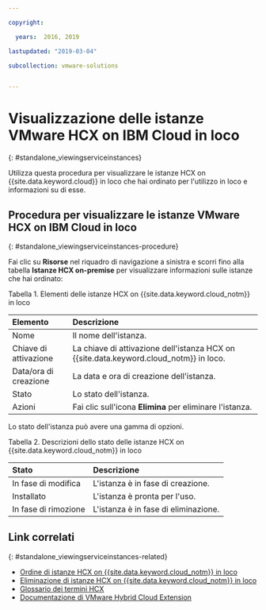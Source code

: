 ```yaml
---

copyright:

  years:  2016, 2019

lastupdated: "2019-03-04"

subcollection: vmware-solutions


---
```


# Visualizzazione delle istanze VMware HCX on IBM Cloud in loco
{: #standalone_viewingserviceinstances}

Utilizza questa procedura per visualizzare le istanze HCX on {{site.data.keyword.cloud}} in loco che hai ordinato per l'utilizzo in loco e informazioni su di esse.

## Procedura per visualizzare le istanze VMware HCX on IBM Cloud in loco
{: #standalone_viewingserviceinstances-procedure}

Fai clic su **Risorse** nel riquadro di navigazione a sinistra e scorri fino alla tabella **Istanze HCX on-premise** per visualizzare informazioni sulle istanze che hai ordinato:

Tabella 1. Elementi delle istanze HCX on {{site.data.keyword.cloud_notm}} in loco

| Elemento        | Descrizione       |  
|:------------- |:------------- |
| Nome | Il nome dell'istanza. |
| Chiave di attivazione | La chiave di attivazione dell'istanza HCX on {{site.data.keyword.cloud_notm}} in loco. |  
| Data/ora di creazione | La data e ora di creazione dell'istanza. |
| Stato | Lo stato dell'istanza. |  
| Azioni | Fai clic sull'icona **Elimina** per eliminare l'istanza. |

Lo stato dell'istanza può avere una gamma di opzioni.

Tabella 2. Descrizioni dello stato delle istanze HCX on {{site.data.keyword.cloud_notm}} in loco

| Stato        | Descrizione       |
|:------------- |:------------- |
| In fase di modifica | L'istanza è in fase di creazione. |
| Installato | L'istanza è pronta per l'uso. |
| In fase di rimozione | L'istanza è in fase di eliminazione. |

## Link correlati
{: #standalone_viewingserviceinstances-related}

* [Ordine di istanze HCX on {{site.data.keyword.cloud_notm}} in loco](/docs/services/vmwaresolutions/services?topic=vmware-solutions-standalone_orderingserviceinstances)
* [Eliminazione di istanze HCX on {{site.data.keyword.cloud_notm}} in loco](/docs/services/vmwaresolutions/services?topic=vmware-solutions-standalone_deletingserviceinstances)
* [Glossario dei termini HCX](/docs/services/vmwaresolutions/services?topic=vmware-solutions-hcx_glossary)
* [Documentazione di VMware Hybrid Cloud Extension](https://cloud.vmware.com/vmware-hcx/resources)
